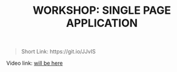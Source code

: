 <h1 align="center"> WORKSHOP: SINGLE PAGE APPLICATION </h1>
    <br>

<blockquote>
    <p>
        Short Link: https://git.io/JJvIS
    </p>
</blockquote>

<p>
Video link: <a href='#'> will be here</a>
</p>
